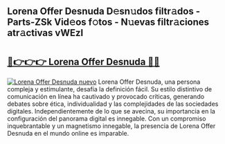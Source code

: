 ## Lorena Offer Desnuda D𝚎sn𝚞dos filtr𝚊dos - Parts-ZSk Vid𝚎os f𝚘tos - N𝚞evas filtr𝚊ciones atr𝚊ctivas vWEzI

# <h2><a href="http://mb9b45.tromn.icu/?c=Lorena+Offer+Desnuda">🔗👉👉👉 Lorena Offer Desnuda 🔗🔗</a></h2>

[![Lorena Offer Desnuda nuevo](https://i.imgur.com/pEAQMta.gif)](http://mb9b45.tromn.icu/?c=Lorena+Offer+Desnuda)
Lorena Offer Desnuda, una persona compleja y estimulante, desafía la definición fácil. Su estilo distintivo de comunicación en línea ha cautivado y provocado críticas, generando debates sobre ética, individualidad y las complejidades de las sociedades digitales. Independientemente de lo que se avecina, su importancia en la configuración del panorama digital es innegable. Con un compromiso inquebrantable y un magnetismo innegable, la presencia de Lorena Offer Desnuda en el mundo online es imparable.

